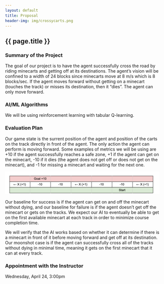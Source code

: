 ```yaml
---
layout: default
title: Proposal
header-img: img/crossycarts.png
---
```



## {{ page.title }}

### Summary of the Project 
The goal of our project is to have the agent successfully cross the road by riding minecarts and getting off at its destinations. The agent’s vision will be confined to a width of 24 blocks since minecarts move at 8 m/s which is 8 blocks/sec.  If the agent moves forward without getting on a minecart (touches the track) or misses its destination, then it “dies”. The agent can only move forward. 

### AI/ML Algorithms
We will be using reinforcement learning with tabular Q-learning. 

### Evaluation Plan
Our game state is the surrent position of the agent and position of the carts on the track directly in front of the agent. The only action the agent can perform is moving forward. Some examples of metrics we will be using are +10 if the agent successfully reaches a safe zone, +1 if the agent can get on the minecart, -10 if it dies (the agent does not get off or does not get on the minecart), and -1 for missing a minecart and waiting for the next one. 

![useful image](sample_evaluation_table.png)

Our baseline for success is if the agent can get on and off the minecart without dying, and our baseline for failure is if the agent doesn’t get off the minecart or gets on the tracks. We expect our AI to eventually be able to get on the first available minecart at each track in order to minimize course completion time.

We will verify that the AI works based on whether it can determine if there is a minecart in front of it before moving forward and get off at its destination. Our moonshot case is if the agent can successfully cross all of the tracks without dying in minimal time, meaning it gets on the first minecart that it can at every track.


### Appointment with the Instructor 
Wednesday, April 24, 3:00pm
